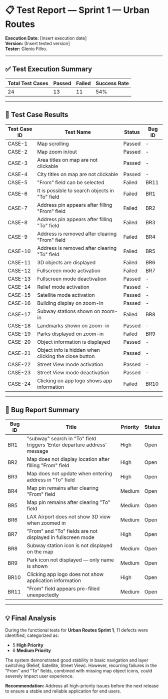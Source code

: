 
# 📋 Test Report — Sprint 1 — Urban Routes

**Execution Date:** [Insert execution date]  
**Version:** [Insert tested version]  
**Tester:** Glenio Filho.  

---

## ✅ Test Execution Summary

| Total Test Cases | Passed | Failed | Success Rate |
|------------------|--------|--------|--------------|
| 24               | 13     | 11     | 54%          |

---

## 🧪 Test Case Results

| Test Case ID | Test Name | Status | Bug ID |
|--------------|-----------|--------|--------|
| CASE-1       | Map scrolling | Passed | - |
| CASE-2       | Map zoom in/out | Passed | - |
| CASE-3       | Area titles on map are not clickable | Passed | - |
| CASE-4       | City titles on map are not clickable | Passed | - |
| CASE-5       | "From" field can be selected | Failed | BR11 |
| CASE-6       | It is possible to search objects in "To" field | Failed | BR1 |
| CASE-7       | Address pin appears after filling "From" field | Failed | BR2 |
| CASE-8       | Address pin appears after filling "To" field | Failed | BR3 |
| CASE-9       | Address is removed after clearing "From" field | Failed | BR4 |
| CASE-10      | Address is removed after clearing "To" field | Failed | BR5 |
| CASE-11      | 3D objects are displayed | Failed | BR6 |
| CASE-12      | Fullscreen mode activation | Failed | BR7 |
| CASE-13      | Fullscreen mode deactivation | Passed | - |
| CASE-14      | Relief mode activation | Passed | - |
| CASE-15      | Satellite mode activation | Passed | - |
| CASE-16      | Building display on zoom-in | Passed | - |
| CASE-17      | Subway stations shown on zoom-in | Failed | BR8 |
| CASE-18      | Landmarks shown on zoom-in | Passed | - |
| CASE-19      | Parks displayed on zoom-in | Failed | BR9 |
| CASE-20      | Object information is displayed | Passed | - |
| CASE-21      | Object info is hidden when clicking the close button | Passed | - |
| CASE-22      | Street View mode activation | Passed | - |
| CASE-23      | Street View mode deactivation | Passed | - |
| CASE-24      | Clicking on app logo shows app information | Failed | BR10 |

---

## 🐞 Bug Report Summary

| Bug ID | Title | Priority | Status |
|--------|-------|----------|--------|
| BR1    | "subway" search in "To" field triggers 'Enter departure address' message | High | Open |
| BR2    | Map does not display location after filling "From" field | High | Open |
| BR3    | Map does not update when entering address in "To" field | High | Open |
| BR4    | Map pin remains after clearing "From" field | Medium | Open |
| BR5    | Map pin remains after clearing "To" field | Medium | Open |
| BR6    | LAX Airport does not show 3D view when zoomed in | Medium | Open |
| BR7    | "From" and "To" fields are not displayed in fullscreen mode | High | Open |
| BR8    | Subway station icon is not displayed on the map | Medium | Open |
| BR9    | Park icon not displayed — only name is shown | Medium | Open |
| BR10   | Clicking app logo does not show application information | High | Open |
| BR11   | "From" field appears pre-filled unexpectedly | Medium | Open |

---

## 💡 Final Analysis

During the functional tests for **Urban Routes Sprint 1**, 11 defects were identified, categorized as:

- 5 **High Priority**
- 6 **Medium Priority**

The system demonstrated good stability in basic navigation and layer switching (Relief, Satellite, Street View). However, recurring failures in the "From" and "To" fields, combined with missing map object icons, could severely impact user experience.

**Recommendation:** Address all high-priority issues before the next release to ensure a stable and reliable application for end users.
